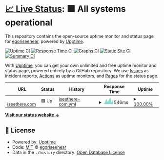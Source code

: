 # [📈 Live Status](https://amenitylab.org): <!--live status--> **🟩 All systems operational**

This repository contains the open-source uptime monitor and status page for [egoriseehear](https://amenitylab.org), powered by [Upptime](https://github.com/upptime/upptime).

[![Uptime CI](https://github.com/egoriseehear/test-upptime/workflows/Uptime%20CI/badge.svg)](https://github.com/egoriseehear/test-upptime/actions?query=workflow%3A%22Uptime+CI%22)
[![Response Time CI](https://github.com/egoriseehear/test-upptime/workflows/Response%20Time%20CI/badge.svg)](https://github.com/egoriseehear/test-upptime/actions?query=workflow%3A%22Response+Time+CI%22)
[![Graphs CI](https://github.com/egoriseehear/test-upptime/workflows/Graphs%20CI/badge.svg)](https://github.com/egoriseehear/test-upptime/actions?query=workflow%3A%22Graphs+CI%22)
[![Static Site CI](https://github.com/egoriseehear/test-upptime/workflows/Static%20Site%20CI/badge.svg)](https://github.com/egoriseehear/test-upptime/actions?query=workflow%3A%22Static+Site+CI%22)
[![Summary CI](https://github.com/egoriseehear/test-upptime/workflows/Summary%20CI/badge.svg)](https://github.com/egoriseehear/test-upptime/actions?query=workflow%3A%22Summary+CI%22)

With [Upptime](https://upptime.js.org), you can get your own unlimited and free uptime monitor and status page, powered entirely by a GitHub repository. We use [Issues](https://github.com/egoriseehear/test-upptime/issues) as incident reports, [Actions](https://github.com/egoriseehear/test-upptime/actions) as uptime monitors, and [Pages](https://amenitylab.org) for the status page.

<!--start: status pages-->
<!-- This summary is generated by Upptime (https://github.com/upptime/upptime) -->
<!-- Do not edit this manually, your changes will be overwritten -->
<!-- prettier-ignore -->
| URL | Status | History | Response Time | Uptime |
| --- | ------ | ------- | ------------- | ------ |
| <img alt="" src="https://icons.duckduckgo.com/ip3/www.iseethere.com.ico" height="13"> [iseethere.com](http://www.iseethere.com) | 🟩 Up | [iseethere-com.yml](https://github.com/egoriseehear/test-upptime/commits/HEAD/history/iseethere-com.yml) | <details><summary><img alt="Response time graph" src="./graphs/iseethere-com/response-time-week.png" height="20"> 546ms</summary><br><a href="https://amenitylab.org/history/iseethere-com"><img alt="Response time 466" src="https://img.shields.io/endpoint?url=https%3A%2F%2Fraw.githubusercontent.com%2Fegoriseehear%2Ftest-upptime%2FHEAD%2Fapi%2Fiseethere-com%2Fresponse-time.json"></a><br><a href="https://amenitylab.org/history/iseethere-com"><img alt="24-hour response time 85" src="https://img.shields.io/endpoint?url=https%3A%2F%2Fraw.githubusercontent.com%2Fegoriseehear%2Ftest-upptime%2FHEAD%2Fapi%2Fiseethere-com%2Fresponse-time-day.json"></a><br><a href="https://amenitylab.org/history/iseethere-com"><img alt="7-day response time 546" src="https://img.shields.io/endpoint?url=https%3A%2F%2Fraw.githubusercontent.com%2Fegoriseehear%2Ftest-upptime%2FHEAD%2Fapi%2Fiseethere-com%2Fresponse-time-week.json"></a><br><a href="https://amenitylab.org/history/iseethere-com"><img alt="30-day response time 413" src="https://img.shields.io/endpoint?url=https%3A%2F%2Fraw.githubusercontent.com%2Fegoriseehear%2Ftest-upptime%2FHEAD%2Fapi%2Fiseethere-com%2Fresponse-time-month.json"></a><br><a href="https://amenitylab.org/history/iseethere-com"><img alt="1-year response time 443" src="https://img.shields.io/endpoint?url=https%3A%2F%2Fraw.githubusercontent.com%2Fegoriseehear%2Ftest-upptime%2FHEAD%2Fapi%2Fiseethere-com%2Fresponse-time-year.json"></a></details> | <details><summary><a href="https://amenitylab.org/history/iseethere-com">100.00%</a></summary><a href="https://amenitylab.org/history/iseethere-com"><img alt="All-time uptime 99.94%" src="https://img.shields.io/endpoint?url=https%3A%2F%2Fraw.githubusercontent.com%2Fegoriseehear%2Ftest-upptime%2FHEAD%2Fapi%2Fiseethere-com%2Fuptime.json"></a><br><a href="https://amenitylab.org/history/iseethere-com"><img alt="24-hour uptime 100.00%" src="https://img.shields.io/endpoint?url=https%3A%2F%2Fraw.githubusercontent.com%2Fegoriseehear%2Ftest-upptime%2FHEAD%2Fapi%2Fiseethere-com%2Fuptime-day.json"></a><br><a href="https://amenitylab.org/history/iseethere-com"><img alt="7-day uptime 100.00%" src="https://img.shields.io/endpoint?url=https%3A%2F%2Fraw.githubusercontent.com%2Fegoriseehear%2Ftest-upptime%2FHEAD%2Fapi%2Fiseethere-com%2Fuptime-week.json"></a><br><a href="https://amenitylab.org/history/iseethere-com"><img alt="30-day uptime 100.00%" src="https://img.shields.io/endpoint?url=https%3A%2F%2Fraw.githubusercontent.com%2Fegoriseehear%2Ftest-upptime%2FHEAD%2Fapi%2Fiseethere-com%2Fuptime-month.json"></a><br><a href="https://amenitylab.org/history/iseethere-com"><img alt="1-year uptime 99.98%" src="https://img.shields.io/endpoint?url=https%3A%2F%2Fraw.githubusercontent.com%2Fegoriseehear%2Ftest-upptime%2FHEAD%2Fapi%2Fiseethere-com%2Fuptime-year.json"></a></details>

<!--end: status pages-->

[**Visit our status website →**](https://amenitylab.org)

## 📄 License

- Powered by: [Upptime](https://github.com/upptime/upptime)
- Code: [MIT](./LICENSE) © [egoriseehear](https://amenitylab.org)
- Data in the `./history` directory: [Open Database License](https://opendatacommons.org/licenses/odbl/1-0/)

